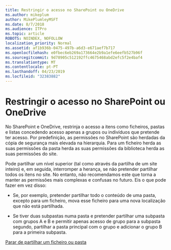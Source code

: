 ```yaml
---
title: Restringir o acesso no SharePoint ou OneDrive
ms.author: mikeplum
author: MikePlumleyMSFT
ms.date: 8/7/2018
ms.audience: ITPro
ms.topic: article
ROBOTS: NOINDEX, NOFOLLOW
localization_priority: Normal
ms.assetid: af1b936b-0475-497b-a6d3-e671aef7b717
ms.openlocfilehash: e0fbec6eb269a173664e2b9a1efe6eefb527b96f
ms.sourcegitcommit: 9d78905c512192ffc4675468abd2efc5f2e4baf4
ms.translationtype: MT
ms.contentlocale: pt-PT
ms.lasthandoff: 04/23/2019
ms.locfileid: "32383882"
---
```

# <a name="restrict-access-in-sharepoint-or-onedrive"></a>Restringir o acesso no SharePoint ou OneDrive

No SharePoint e OneDrive, restrinja o acesso a itens como ficheiros, pastas e listas concedendo acesso apenas a grupos ou indivíduos que pretende ter acesso. Por predefinição, as permissões no SharePoint são herdadas da cópia de segurança mais elevada na hierarquia. Para um ficheiro herda as suas permissões da pasta herda as suas permissões da biblioteca herda as suas permissões do site.
  
Pode partilhar um nível superior (tal como através da partilha de um site inteiro) e, em seguida, interromper a herança, se não pretender partilhar todos os itens no site. No entanto, não recomendamos este que torna a manter as permissões mais complexas e confusas no futuro. Eis o que pode fazer em vez disso:
  
- Se, por exemplo, pretender partilhar todo o conteúdo de uma pasta, excepto para um ficheiro, mova esse ficheiro para uma nova localização que não está partilhada.
    
- Se tiver duas subpastas numa pasta e pretender partilhar uma subpasta com grupos A e B e permitir apenas acesso de grupo para a subpasta segundo, partilhar a pasta principal com o grupo e adicionar o grupo B para a primeira subpasta.
    
[Parar de partilhar um ficheiro ou pasta](https://go.microsoft.com/fwlink/?linkid=2008861)
  


